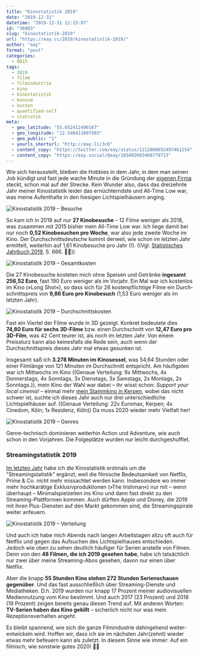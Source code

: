 ```yaml
---
title: "Kinostatistik 2019"
date: "2019-12-31"
datetime: "2019-12-31 12:15:07"
id: "36083"
slug: "kinostatistik-2019"
url: "https://eay.cc/2019/kinostatistik-2019/"
author: "eay"
format: "post"
categories:
  - 0815
tags:
  - 2019
  - filme
  - filmindustrie
  - kino
  - kinostatistik
  - konsum
  - kosten
  - quantified-self
  - statistik
meta:
  - geo_latitude: "55.652412490167"
  - geo_longitude: "12.540413807503"
  - geo_public: "1"
  - yourls_shorturl: "http://eay.li/3c6"
  - content_copy: "https://twitter.com/eay/status/1212000692497461254"
  - content_copy: "https://eay.social/@eay/103402603466779713"
---
```


Wie sich herausstellt, bleiben die Hobbies in dem Jahr, in dem man seinen Job kündigt und fast jede wache Minute in die Gründung der [eigenen Firma](https://hypercode.de/) steckt, schon mal auf der Strecke. Kein Wunder also, dass das dreizehnte Jahr meiner Kinostatistik leider das ernüchterndste und All-Time Low war, was meine Aufenthalte in den hiesigen Lichtspielhäusern anging.

![Kinostatistik 2019 – Besuche](https://eay.cc/uploads/2019/kinostatistik2019_besuche.png)

So kam ich in 2019 auf nur **27 Kinobesuche** – 12 Filme weniger als 2018, was zusammen mit 2015 bisher mein All-Time Low war. Ich liege damit bei nur noch **0,52 Kinobesuchen pro Woche**, war also jede zweite Woche im Kino. Der Durch­schnitts­deutsche kommt derweil, wie schon im letzten Jahr ermittelt, weiterhin auf 1,61 Kinobesuche pro Jahr (!). ((Vgl. [Statistisches Jahrbuch 2019](https://www.destatis.de/DE/Themen/Querschnitt/Jahrbuch/_inhalt.html), S. 666. 🤘🏻))

![Kinostatistik 2019 – Gesamtkosten](https://eay.cc/uploads/2019/kinostatistik2019_kosten.png)

Die 27 Kinobesuche kosteten mich ohne Speisen und Getränke **ingesamt 256,52 Euro**, fast 190 Euro weniger als im Vorjahr. Ein Mal war ich kostenlos im Kino (»Long Shot«), so dass sich für 26 kosten­pflichtige Filme ein Durch­schnitts­preis von **9,86 Euro pro Kinobesuch** (1,53 Euro weniger als im letzten Jahr).

![Kinostatistik 2019 – Durchschnittskosten](https://eay.cc/uploads/2019/kinostatistik2019_preis.png)

Fast ein Viertel der Filme wurde in 3D gezeigt. Konkret bedeutete dies **74,80 Euro für sechs 3D-Filme** bzw. einen Durchschnitt von **12,47 Euro pro 3D-Film**, was 42 Cent teurer ist, als noch im letzten Jahr. Von einem Preissturz kann also keinesfalls die Rede sein, auch wenn der Durchschnittspreis dieses Jahr mal etwas gesunken ist.

Insgesamt saß ich **3.278 Minuten im Kinosessel**, was 54,64 Stunden oder einer Filmlänge von 121 Minuten im Durchschnitt entspricht. Am häufigsten war ich Mittwochs im Kino ((Genaue Verteilung: 9x Mittwochs, 4x Donnerstags, 4x Sonntags, 3x Dienstags, 3x Samstags, 2x Montags, 2x Sonntags.)), mein Kino der Wahl war dabei – ihr wisst schon: _Support your local cinema!_ – einmal mehr [mein Stammkino in Kerpen](http://www.euromax-cinemas.de/), wobei das nicht schwer ist, suchte ich dieses Jahr auch nur drei unterschiedliche Lichtspielhäuser auf. ((Genaue Verteilung: 22x Euromax, Kerpen; 4x Cinedom, Köln; 1x Residenz, Köln)) Da muss 2020 wieder mehr Vielfalt her!

![Kinostatistik 2019 – Genres](https://eay.cc/uploads/2019/kinostatistik2019_genres.png)

Genre-technisch dominieren weiterhin Action und Adventure, wie auch schon in den Vorjahren. Die Folgeplätze wurden nur leicht durchgeshufflet.

### Streamingstatistik 2019

[Im letzten Jahr](https://eay.cc/2018/kinostatistik-2018/) habe ich die Kinostatistik erstmals um die "Streamingstatistik" ergänzt, weil die filmische Bedeutsamkeit von Netflix, Prime & Co. nicht mehr missachtet werden kann. Insbesondere wo immer mehr hochkarätige Exklusiv­produktionen (»The Irishman«) nur mit – wenn überhaupt – Minimal­spielzeiten ins Kino und dann fast direkt zu den Streaming-Plattformen kommen. Auch dürften Apple und Disney, die 2019 mit ihren Plus-Diensten auf den Markt gekommen sind, die Streamingspirale weiter anfeuern.

![Kinostatistik 2019 – Verteilung](https://eay.cc/uploads/2019/kinostatistik2019_verteilung.png)

Und auch ich habe mich Abends nach langen Arbeitstagen allzu oft auch für Netflix und gegen das Aufsuchen des Lichtspielhauses entschieden. Jedoch wie oben zu sehen deutlich häufiger für Serien anstelle von Filmen. Denn von den **48 Filmen, die ich 2019 gesehen habe**, habe ich tatsächlich nur zwei über meine Streaming-Abos gesehen, davon nur einen über Netflix.

Aber die knapp **55 Stunden Kino stehen 272 Stunden Serienschauen gegen­über**. Und das fast ausschließlich über Streaming-Dienste und Mediatheken. D.h. 2019 wurden nur knapp 17 Prozent meiner audiovisuellen Mediennutzung vom Kino bestimmt. Und auch 2017 (23 Prozent) und 2018 (19 Prozent) zeigen bereits genau diesen Trend auf. Mit anderen Worten: **TV-Serien haben das Kino gekillt** – sicherlich nicht nur was mein Rezeptions­verhalten angeht.

Es bleibt spannend, wie sich die ganze Filmindustrie dahingehend weiter­entwickeln wird. Hoffen wir, dass ich sie im nächsten Jahr(zehnt) wieder etwas mehr befeuern kann als zuletzt. In diesem Sinne wie immer: Auf ein filmisch, wie sonstwie gutes 2020! ✌🏻
